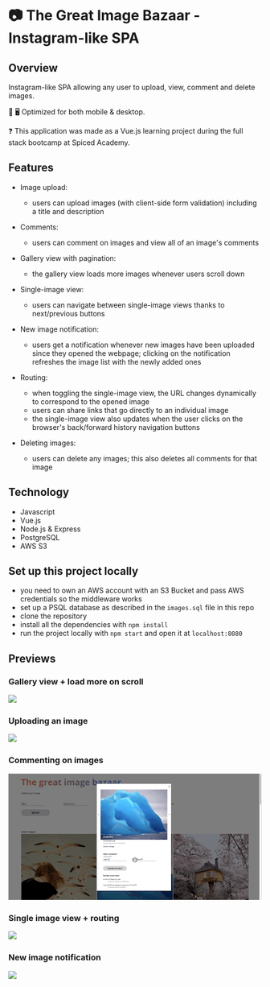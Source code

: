 # 📷 The Great Image Bazaar - Instagram-like SPA

## Overview

Instagram-like SPA allowing any user to upload, view, comment and delete images.

📱 🖥 Optimized for both mobile & desktop.

❓ This application was made as a Vue.js learning project during the full stack bootcamp at Spiced Academy.

## Features

-   Image upload:

    -   users can upload images (with client-side form validation) including a title and description

-   Comments:

    -   users can comment on images and view all of an image's comments

-   Gallery view with pagination:

    -   the gallery view loads more images whenever users scroll down

-   Single-image view:

    -   users can navigate between single-image views thanks to next/previous buttons

-   New image notification:

    -   users get a notification whenever new images have been uploaded since they opened the webpage; clicking on the notification refreshes the image list with the newly added ones

-   Routing:

    -   when toggling the single-image view, the URL changes dynamically to correspond to the opened image
    -   users can share links that go directly to an individual image
    -   the single-image view also updates when the user clicks on the browser's back/forward history navigation buttons

-   Deleting images:

    -   users can delete any images; this also deletes all comments for that image

## Technology

-   Javascript
-   Vue.js
-   Node.js & Express
-   PostgreSQL
-   AWS S3

## Set up this project locally

-   you need to own an AWS account with an S3 Bucket and pass AWS credentials so the middleware works
-   set up a PSQL database as described in the `images.sql` file in this repo
-   clone the repository
-   install all the dependencies with `npm install`
-   run the project locally with `npm start` and open it at `localhost:8080`

## Previews

### Gallery view + load more on scroll

<img src="public/gallery_pagination_.gif">

<br>

### Uploading an image

<img src="public/image_upload_.gif">

<br>

### Commenting on images

<img src="public/comment_.gif">

<br>

### Single image view + routing

<img src="public/single_view_routing_.gif">

<br>

### New image notification

<img src="public/new_image_notification_.gif">

<br>
